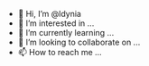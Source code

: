 - 👋 Hi, I’m @ldynia
- 👀 I’m interested in ...
- 🌱 I’m currently learning ...
- 💞️ I’m looking to collaborate on ...
- 📫 How to reach me ...

<!---
ldynia/ldynia is a ✨ special ✨ repository because its `README.md` (this file) appears on your GitHub profile.
You can click the Preview link to take a look at your changes.
--->
